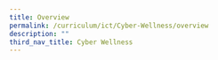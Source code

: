```yaml
---
title: Overview
permalink: /curriculum/ict/Cyber-Wellness/overview
description: ""
third_nav_title: Cyber Wellness
---
```

